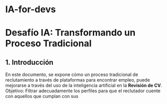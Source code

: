 # IA-for-devs

# Desafío IA: Transformando un Proceso Tradicional

## 1. Introducción
En este documento, se expone cómo un proceso tradicional de reclutamiento a través de plataformas para encontrar empleo, puede mejorarse a través del uso de la inteligencia artificial en la <b>Revisión de CV</b>.
Objetivo: Filtrar adecuadamente los perfiles para que el reclutador cuente con aquellos que cumplan con sus 
